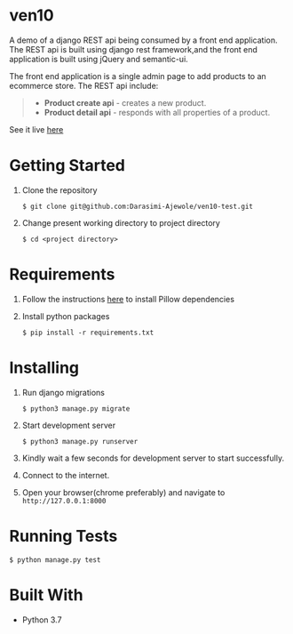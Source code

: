 # ven10
A demo of a django REST api being consumed by a front end application.
The REST api is built using django rest framework,and the front end application is built using jQuery and semantic-ui. 

The front end application is a single admin page to add products to an ecommerce store.
The REST api include:
>* **Product create api** - creates a new product.
>* **Product detail api** - responds with all properties of a product.

See it live [here](https://vast-plateau-57728.herokuapp.com)

# Getting Started
1. Clone the repository
    
    `$ git clone git@github.com:Darasimi-Ajewole/ven10-test.git`
2. Change present working directory to project directory
    
    `$ cd <project directory>`

# Requirements
1. Follow the instructions [here](https://pillow.readthedocs.io/en/stable/installation.html) to install Pillow dependencies 

2. Install python packages
    
    `$ pip install -r requirements.txt`

# Installing

1. Run django migrations
    
    `$ python3 manage.py migrate`

2. Start development server

    `$ python3 manage.py runserver`
3. Kindly wait a few seconds for development server to start successfully.
4. Connect to the internet.
5. Open your browser(chrome preferably) and navigate to `http://127.0.0.1:8000`

# Running Tests
 `$ python manage.py test`

# Built With
* Python 3.7